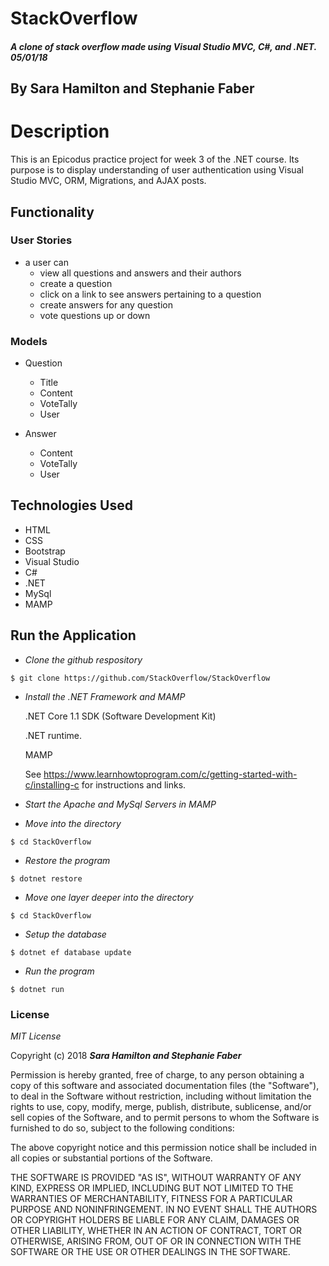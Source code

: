 # StackOverflow

##### A clone of stack overflow made using Visual Studio MVC, C#, and .NET.  05/01/18

## By Sara Hamilton and Stephanie Faber

# Description
This is an Epicodus practice project for week 3 of the .NET course.  Its purpose is to display understanding of user authentication using Visual Studio MVC, ORM, Migrations, and AJAX posts.  


## Functionality

### User Stories
* a user can
  * view all questions and answers and their authors
  * create a question 
  * click on a link to see answers pertaining to a question
  * create answers for any question
  * vote questions up or down

### Models
  * Question
    * Title
    * Content 
    * VoteTally
    * User

  * Answer
    * Content
    * VoteTally
    * User


## Technologies Used
* HTML
* CSS
* Bootstrap
* Visual Studio
* C#
* .NET
* MySql
* MAMP

## Run the Application  

  * _Clone the github respository_
  ```
  $ git clone https://github.com/StackOverflow/StackOverflow
  ```

  * _Install the .NET Framework and MAMP_

    .NET Core 1.1 SDK (Software Development Kit)

    .NET runtime.

    MAMP

    See https://www.learnhowtoprogram.com/c/getting-started-with-c/installing-c for instructions and links.

* _Start the Apache and MySql Servers in MAMP_

* _Move into the directory_
```
$ cd StackOverflow
```
*  _Restore the program_

 ```
 $ dotnet restore
 ```
* _Move one layer deeper into the directory_
```
$ cd StackOverflow
```
*  _Setup the database_

 ```
 $ dotnet ef database update 
```
*  _Run the program_
```
$ dotnet run
```

### License

*MIT License*

Copyright (c) 2018 **_Sara Hamilton and Stephanie Faber_**

Permission is hereby granted, free of charge, to any person obtaining a copy
of this software and associated documentation files (the "Software"), to deal
in the Software without restriction, including without limitation the rights
to use, copy, modify, merge, publish, distribute, sublicense, and/or sell
copies of the Software, and to permit persons to whom the Software is
furnished to do so, subject to the following conditions:

The above copyright notice and this permission notice shall be included in all
copies or substantial portions of the Software.

THE SOFTWARE IS PROVIDED "AS IS", WITHOUT WARRANTY OF ANY KIND, EXPRESS OR
IMPLIED, INCLUDING BUT NOT LIMITED TO THE WARRANTIES OF MERCHANTABILITY,
FITNESS FOR A PARTICULAR PURPOSE AND NONINFRINGEMENT. IN NO EVENT SHALL THE
AUTHORS OR COPYRIGHT HOLDERS BE LIABLE FOR ANY CLAIM, DAMAGES OR OTHER
LIABILITY, WHETHER IN AN ACTION OF CONTRACT, TORT OR OTHERWISE, ARISING FROM,
OUT OF OR IN CONNECTION WITH THE SOFTWARE OR THE USE OR OTHER DEALINGS IN THE
SOFTWARE.

